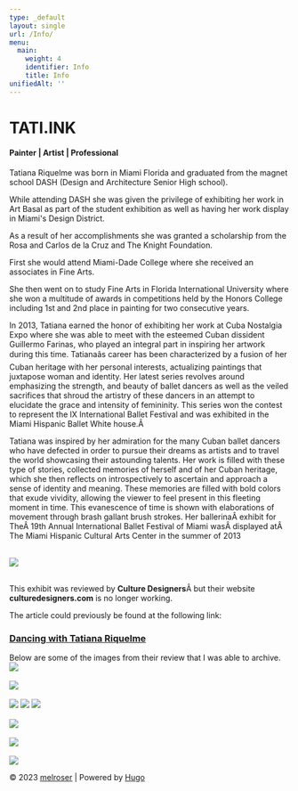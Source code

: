 ```yaml
---
type: _default
layout: single
url: /Info/
menu:
  main:
    weight: 4
    identifier: Info
    title: Info
unifiedAlt: ''
---
```

<h1>TATI.INK</h1>

<h4> Painter | Artist | Professional </h4>

Tatiana Riquelme was born in Miami Florida and graduated from the magnet school DASH (Design and Architecture Senior High school).

While attending DASH she was given the privilege of exhibiting her work in Art Basal as part of the student exhibition as well as having her work display in Miami's Design District.

As a result of her accomplishments she was granted a scholarship from the Rosa and Carlos de la Cruz and The Knight Foundation.

First she would attend Miami-Dade College where she received an associates in Fine Arts.

She then went on to study Fine Arts in Florida International University where she won a multitude of awards in competitions held by the Honors College including 1st and 2nd place in painting for two consecutive years.

In 2013, Tatiana earned the honor of exhibiting her work at Cuba Nostalgia Expo where she was able to meet
with the esteemed Cuban dissident Guillermo Farinas, who played an integral part in inspiring her
artwork during this time. Tatianaâs career has been characterized by a fusion of her Cuban heritage with her personal interests,
actualizing paintings that juxtapose woman and identity. Her latest series revolves around emphasizing the strength,
and beauty of ballet dancers as well as the veiled sacrifices that shroud the artistry of these dancers in an attempt
to elucidate the grace and intensity of femininity. This series won the contest to represent the lX
International Ballet Festival and was exhibited in the Miami Hispanic Ballet White house.Â 

Tatiana was inspired by her admiration for the many Cuban ballet dancers who have defected in order to pursue their
dreams as artists and to travel the world showcasing their astounding talents.
Her work is filled with these type of stories, collected memories of herself and of her Cuban heritage,
which she then reflects on introspectively to ascertain and approach a sense of identity and meaning.
These memories are filled with bold colors that exude vividity, allowing the viewer to feel present in this fleeting moment in time.
This evanescence of time is shown with elaborations of movement through brash gallant brush strokes.
Her ballerinaÂ exhibit for TheÂ 19th Annual International Ballet Festival of Miami wasÂ displayed atÂ 
The Miami Hispanic Cultural Arts Center in the summer of 2013

<br/>
<img src="img/IMG_5078c.JPG">
<br/>
<br/>

<p>This exhibit was reviewed by <b>Culture Designers</b>Â but their website <b>culturedesigners.com</b> is no longer working.</p>

<p>The article could previously be found at the following link:</p>

<h3><a class="" href="http://culturedesigners.com/dancing-with-tatiana-riquelme/">Dancing with Tatiana Riquelme</a></h3>

<p>Below are some of the images from their review that I was able to archive.

<img src="img/Screen-Shot-2014-09-26-at-4.13.58-PM.png">

<br/>
<br/>

<img src="img/IMG_6459.jpg">

<br/>
<br/>

<img src="img/photo 5 (2).JPG">

<img src="img/photo 2 (2).JPG">

<img src="img/photo 5.JPG">

<br/>
<br/>
<img src="img/Screen-Shot-2014-09-26-at-4.35.26-PM.png">

<br/>
<br/>
<img src="img/IMG_6463.jpg">

<br/>
<br/>

<img src="img/Screen-Shot-2014-09-26-at-4.17.42-PM.png">


&copy; 2023 <u>[melroser](https://github.com/melroser)</u> | Powered by [Hugo](https://gohugo.io)
